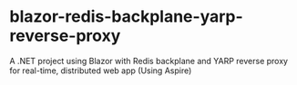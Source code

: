 # blazor-redis-backplane-yarp-reverse-proxy
A .NET project using Blazor with Redis backplane and YARP reverse proxy for real-time, distributed web app (Using Aspire)
